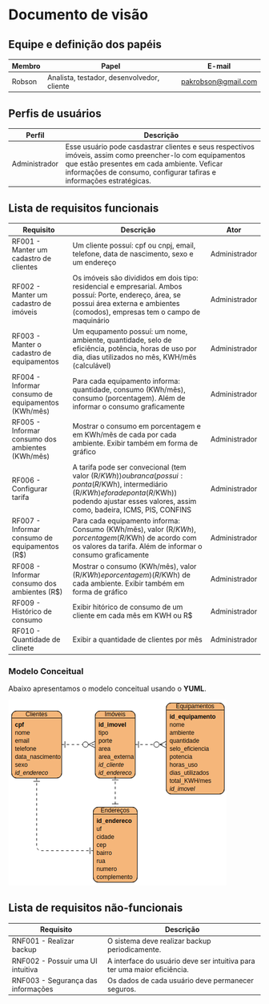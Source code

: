 # Documento de visão

## Equipe e definição dos papéis

Membro    |   Papel    |  E-mail  |
--------- | ---------  |--------- |
Robson    | Analista, testador, desenvolvedor, cliente | pakrobson@gmail.com | 


## Perfis de usuários

Perfil | Descrição |
--------- | --------- |
Administrador | Esse usuário pode casdastrar clientes e seus respectivos imóveis, assim como preencher-lo com equipamentos que estão presentes em cada ambiente. Veficar informações de consumo, configurar tafiras e informações estratégicas. |

## Lista de requisitos funcionais

Requisito                                 | Descrição   | Ator |
---------                                 | ----------- | ---------- |
RF001 - Manter um cadastro de clientes    | Um cliente possuí: cpf ou cnpj, email, telefone, data de nascimento, sexo e um endereço| Administrador |
RF002 - Manter um cadastro de imóveis | Os imóveis são divididos em dois tipo: residencial e empresarial. Ambos possuí: Porte, endereço, área, se possui área externa e ambientes (comodos), empresas tem o campo de maquinário | Administrador |
RF003 - Manter o cadastro de equipamentos| Um equpamento possuí: um nome, ambiente, quantidade, selo de eficiência, potência, horas de uso por dia, dias utilizados no mês, KWH/mês (calculável) | Administrador |
RF004 - Informar consumo de equipamentos (KWh/mês) | Para cada equipamento informa: quantidade, consumo (KWh/mês), consumo (porcentagem). Além de informar o consumo graficamente | Administrador |
RF005 - Informar consumo dos ambientes (KWh/mês)  | Mostrar o consumo em porcentagem e em KWh/mês de cada por cada ambiente. Exibir também em forma de gráfico | Administrador |
RF006 - Configurar tarifa | A tarifa pode ser convecional (tem valor (R$/KWh)) ou branca (possui: ponta (R$/KWh), intermediário (R$/KWh) e fora de ponta (R$/KWh)) podendo ajustar esses valores, assim como, badeira, ICMS, PIS, CONFINS | Administrador |
RF007 - Informar consumo de equipamentos (R$) | Para cada equipamento informa: Consumo (KWh/mês), valor (R$/KWh), porcentagem (R$/KWh) de acordo com os valores da tarifa. Além de informar o consumo graficamente | Administrador |
RF008 - Informar consumo dos ambientes (R$)  | Mostrar o consumo (KWh/mês), valor (R$/KWh) e porcentagem ) (R$/KWh) de cada ambiente. Exibir também em forma de gráfico | Administrador |
RF009 - Histórico de consumo | Exibir hitórico de consumo de um cliente em cada mês em KWH ou R$ | Administrador |
RF010 - Quantidade de clinete | Exibir a quantidade de clientes por mês | Administrador |

### Modelo Conceitual

Abaixo apresentamos o modelo conceitual usando o **YUML**.

 ![Modelo Entidade Relacionamento](mer.png)

## Lista de requisitos não-funcionais

Requisito | Descrição |
--------- | --------- |
RNF001 - Realizar backup | O sistema deve realizar backup periodicamente. |
RNF002 - Possuir uma UI intuitiva | A interface do usuário deve ser intuitiva para ter uma maior eficiência. |
RNF003 - Segurança das informações | Os dados de cada usuário deve permanecer seguros.
  
